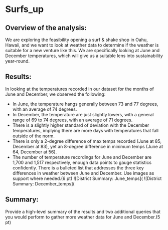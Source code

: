 # Surfs_up
## Overview of the analysis: 
We are exploring the feasibility opening a surf & shake shop in Oahu, Hawaii, and we want to look at weather data to determine if the weather is suitable for a new venture like this. We are specifically looking at June and December temperatures, which will give us a suitable lens into sustainability year-round.

## Results: 
In looking at the temperatures recorded in our dataset for the months of June and December, we observed the following:
* In June, the temperature hangs generally between 73 and 77 degrees, with an average of 74 degrees. 
* In December, the temperature are just slightly lowers, with a general range of 69 to 74 degrees, with an average of 71 degrees.
* There is a slightly higher standard of deviation with the December temperatures, implying there are more days with temperatures that fall outside of the norm.
* There is only a 2-degree difference of max temps recorded (June at 85, December at 83), yet an 8-degree difference in minimum temps (June at 64, December at 56). 
* The number of temperature recordings for June and December are 1,700 and 1,517 respectively, enough data points to gauge statistics confidently.
There is a bulleted list that addresses the three key differences in weather between June and December. Use images as support where needed.(6 pt)
![District Summary: June_temps](
![District Summary: December_temps](

## Summary: 
Provide a high-level summary of the results and two additional queries that you would perform to gather more weather data for June and December.(5 pt)